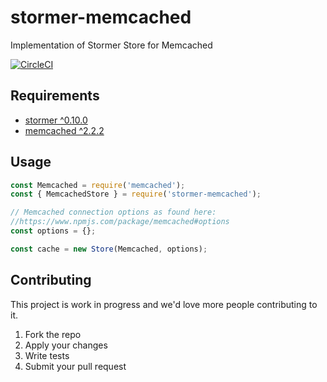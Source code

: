 # stormer-memcached
Implementation of Stormer Store for Memcached

[![CircleCI](https://circleci.com/gh/Avocarrot/stormer-memcached/tree/master.svg?style=svg)](https://circleci.com/gh/Avocarrot/stormer-memcached/tree/master)

## Requirements

- [stormer ^0.10.0](https://www.npmjs.com/package/stormer)
- [memcached ^2.2.2](https://www.npmjs.com/package/memcached)

## Usage

```js
const Memcached = require('memcached');
const { MemcachedStore } = require('stormer-memcached');

// Memcached connection options as found here:
//https://www.npmjs.com/package/memcached#options
const options = {}; 

const cache = new Store(Memcached, options);
```

## Contributing

This project is work in progress and we'd love more people contributing to it. 

1. Fork the repo
2. Apply your changes
3. Write tests
4. Submit your pull request
